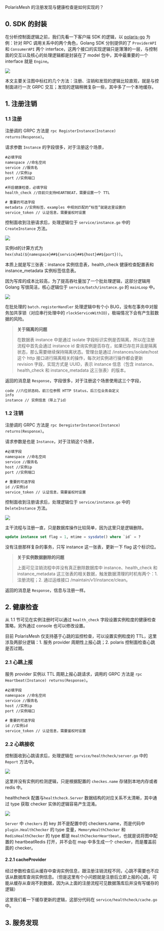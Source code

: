 
PolarisMesh 的注册发现与健康检查是如何实现的？

## 0. SDK 的封装

在分析控制面逻辑之前，我们先看一下客户端 SDK 的逻辑，以 [polaris-go](https://github.com/polarismesh/polaris-go) 为例：针对 RPC 调用关系中的两个角色，Golang SDK 分别提供的了 `ProviderAPI` 和 `ConsumerAPI` 两个 interface，这两个接口的实现逻辑只是薄薄的一层，与控制面的交互以及核心的处理逻辑都是封装在了 model 包中，其中最重要的一个 interface 就是 `Engine`。

![](./assets/polaris-gosdk-1.png) 

本文主要关注图中标红的几个方法：注册、注销和发现的逻辑比较直观，就是与控制面进行一次 GRPC 交互；发现的逻辑稍微复杂一些，其中多了一个本地缓存。

## 1. 注册注销

### 1.1 注册

注册调的 GRPC 方法是 `rpc RegisterInstance(Instance) returns(Response)`。

请求参数 `Instance` 的字段很多，对于注册这个场景，
```
#必填字段
namespace //命名空间
service //服务名
host //实例ip
port //实例端口

#开启健康检查，必填字段
health_check //目前只支持HEARTBEAT，需要设置一个 TTL

# 重要的可选字段
metadata //实例标签，examples 中规则匹配的“标签”就是这里设置的
service_token // 认证信息，需要鉴权时设置
```

控制面收到注册请求后，处理逻辑位于 `service/instance.go` 中的 `CreateInstance` 方法。

![](./assets/polaris-register-1.png)

实例id的计算方式为 `hex(sha1(${namespace}##${service}##${host}##${port}))`。

本质上就是写三张表：instance 实例信息表，health_check 健康检查配置表和 instance_metadata 实例标签信息表。

因为写库的成本比较高，为了提高吞吐量加了一个批处理逻辑，这部分逻辑用 Golang 写很简洁，核心逻辑位于 `service/batch/instance.go` 的 `mainLoop` 中。

![](./assets/polaris-bc-1.png)

在批处理的 `batch.registerHandler` 处理逻辑中有个小 BUG，没有在事务中对服务加共享锁（对应串行处理中的 `rlockServiceWithID`），极端情况下会有产生脏数据的风险。



>**关于隔离的问题**
>
>在数据表 instance 中是通过 isolate 字段标识实例是否隔离，所以在注册流程中首先会通过 instance id 查询实例是否存在，如果已存在并且是隔离状态，那么需要继续保持隔离状态。管理台是通过 /instances/isolate/host 这个 http 接口进行隔离相关的操作，每次对实例进行操作都会更新 revision 字段，实现方式是 UUID，表示 instance 信息（包含 instance、health_check 和 instance_metadata 这三张表）的版本。



返回的消息是 `Response`，字段很多，对于注册这个场景使用这三个字段，

```
code //六位状态码，前三位参照 HTTP Status，后三位业务自定义
info
instance // 实例信息（带上了id）
```

### 1.2 注销

注册调的 GRPC 方法是 `rpc DeregisterInstance(Instance) returns(Response)`。

请求参数是也是 `Instance`，对于注销这个场景，
```plain
#必填字段
namespace //命名空间
service //服务名
host //实例ip
port //实例端口

# 重要的可选字段
id //实例id
service_token // 认证信息，需要鉴权时设置
```

控制面收到注册请求后，处理逻辑位于 `service/instance.go` 中的 `DeleteInstance` 方法。

![](./assets/polaris-deregister-1.png)

主干流程与注册一直，只是数据库操作比较简单，因为这里只是逻辑删除。

```sql
update instance set flag = 1, mtime = sysdate() where `id` = ?
```

没有注册那样复杂的事务，只写 instance 这一张表，更新一下 flag 这个标识位。



> **关于实例数据删除的问题**
>
> 上面可见注销流程中并没有真正删除数据库中 instance、health_check 和 instance_metadata 这三张表的相关数据，触发数据清理的时机有两个：1. 注册流程；2. 通过运维接口 /maintain/v1/instance/clean。



返回的消息是 `Response`，信息与注册一样。



## 2. 健康检查

从 1.1 节可见在实例注册时可以通过 `health_check` 字段设置实例粒度的健康检查策略，另外通过 console 也可以修改设置。

目前 PolarisMesh 仅支持基于心跳的监控检查，可以设置实例粒度的 TTL，这里涉及两部分逻辑：1. 服务 provider 周期性上报心跳；2. polaris 控制面检查心跳是否过期。

### 2.1 心跳上报

服务 provider 实例以 TTL 周期上报心跳请求，调用的 GRPC 方法是 `rpc Heartbeat(Instance) returns(Response)`。

```
#必填字段
namespace //命名空间
service //服务名
host //实例ip
port //实例端口

# 重要的可选字段
id //实例id
service_token // 认证信息，需要鉴权时设置
```

### 2.2 心跳接收

控制面收到心跳请求后，处理逻辑在 `service/healthcheck/server.go` 中的 `Report` 方法中。

![](./assets/polaris-heartbeat-1.png)

这里并没有实例的检测逻辑，只是根据配置的 `checkes.name` 存储到本地内存或者 redis 中。

healthcheck 配置与`healthcheck.Server` 数据结构的对应关系不太清晰，其中通过 type 获取 checker 实体的逻辑容易产生混淆。

![](./assets/polaris-heartbeat-2.png)

`Server` 中 `checkers` 的 key 并不是配置中的 checkers.name，而是代码中 `plugin.HealthChecker` 的 type 变量，`MemoryHealthChecker` 和 `RedisHealthChecker` 的 type 都是 `HealthCheckerHeartbeat`，也就是说将图中配置的 heartbeatRedis 打开，并不会在 map 中多生成一个 checker，而是覆盖前面的 checker。

#### 2.2.1 cacheProvider

经过参数检查后从缓存中查询实例信息，跟注册注销流程不同，心跳不需要也不应该从数据库查询实例信息。（但是这里有个小问题就是注册后立即上报的心跳，可能从缓存从查询不到数据，因为从上面的注册流程可见数据落库后并没有写缓存的逻辑）

这里我们看一下缓存更新的逻辑，这部分代码在 `service/healthcheck/cache.go` 中。









## 3. 服务发现